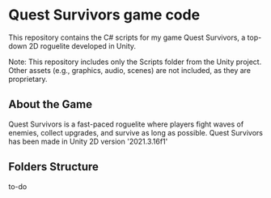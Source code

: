 # Quest Survivors game code

This repository contains the C# scripts for my game Quest Survivors, a top-down 2D roguelite developed in Unity.

Note: This repository includes only the Scripts folder from the Unity project. Other assets (e.g., graphics, audio, scenes) are not included, as they are proprietary.

## About the Game

Quest Survivors is a fast-paced roguelite where players fight waves of enemies, collect upgrades, and survive as long as possible.
Quest Survivors has been made in Unity 2D version '2021.3.16f1'

## Folders Structure

to-do
